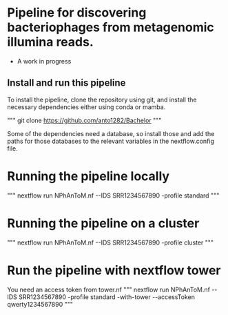 # Pipeline for discovering bacteriophages from metagenomic illumina reads.
- A work in progress


## Install and run this pipeline
To install the pipeline, clone the repository using git, and install the necessary dependencies
either using conda or mamba. 

"""
git clone https://github.com/anto1282/Bachelor
"""

Some of the dependencies need a database, so install those and add the paths for those databases to the
relevant variables in the nextflow.config file.

# Running the pipeline locally
"""
nextflow run NPhAnToM.nf --IDS SRR1234567890 -profile standard
"""
# Running the pipeline on a cluster
"""
nextflow run NPhAnToM.nf --IDS SRR1234567890 -profile cluster
"""
# Run the pipeline with nextflow tower
You need an access token from tower.nf
"""
nextflow run NPhAnToM.nf --IDS SRR1234567890 -profile standard -with-tower --accessToken qwerty1234567890
"""
